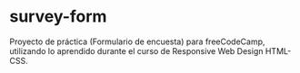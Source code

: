 # survey-form
Proyecto de práctica  (Formulario de encuesta) para freeCodeCamp, utilizando lo aprendido durante el curso de Responsive Web Design HTML-CSS.
